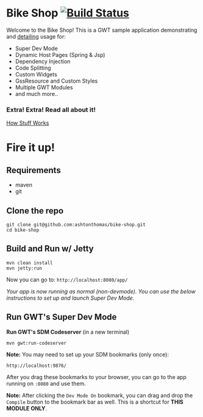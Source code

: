 # Bike Shop [![Build Status](https://travis-ci.org/ashtonthomas/bike-shop.svg)](https://travis-ci.org/ashtonthomas/bike-shop)

Welcome to the Bike Shop! This is a GWT sample application demonstrating and [detailing](/docs/how_stuff_works.md) usage for:
* Super Dev Mode
* Dynamic Host Pages (Spring & Jsp)
* Dependency Injection
* Code Splitting
* Custom Widgets
* GssResource and Custom Styles
* Multiple GWT Modules
* and much more..

### Extra! Extra! Read all about it!

[How Stuff Works](/wiki/how_stuff_works.md)

# Fire it up!

## Requirements
* maven
* git


## Clone the repo
```
git clone git@github.com:ashtonthomas/bike-shop.git
cd bike-shop
```

## Build and Run w/ Jetty


```
mvn clean install
mvn jetty:run
```

Now you can go to: `http://localhost:8080/app/`

*Your app is now running as normal (non-devmode). You can use the below instructions to set up and launch Super Dev Mode.*


## Run GWT's Super Dev Mode

__Run GWT's SDM Codeserver__ (in a new terminal)

```
mvn gwt:run-codeserver
```

__Note:__ You may need to set up your SDM bookmarks (only once):
```
http://localhost:9876/
```

After you drag these bookmarks to your browser, you can go to the app running on `:8080` and use them.

__Note:__ After clicking the `Dev Mode On` bookmark, you can drag and drop the `Compile` button to the bookmark bar as well. This is a shortcut for **THIS MODULE ONLY**.
